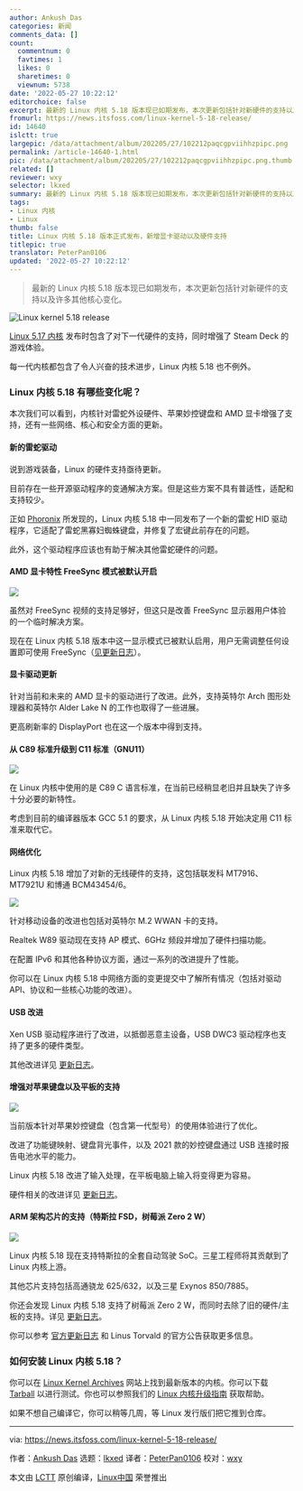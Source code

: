 ```yaml
---
author: Ankush Das
categories: 新闻
comments_data: []
count:
  commentnum: 0
  favtimes: 1
  likes: 0
  sharetimes: 0
  viewnum: 5738
date: '2022-05-27 10:22:12'
editorchoice: false
excerpt: 最新的 Linux 内核 5.18 版本现已如期发布，本次更新包括针对新硬件的支持以及许多其他核心变化。
fromurl: https://news.itsfoss.com/linux-kernel-5-18-release/
id: 14640
islctt: true
largepic: /data/attachment/album/202205/27/102212paqcgpviihhzpipc.png
permalink: /article-14640-1.html
pic: /data/attachment/album/202205/27/102212paqcgpviihhzpipc.png.thumb.jpg
related: []
reviewer: wxy
selector: lkxed
summary: 最新的 Linux 内核 5.18 版本现已如期发布，本次更新包括针对新硬件的支持以及许多其他核心变化。
tags:
- Linux 内核
- Linux
thumb: false
title: Linux 内核 5.18 版本正式发布，新增显卡驱动以及硬件支持
titlepic: true
translator: PeterPan0106
updated: '2022-05-27 10:22:12'
---
```



> 
> 最新的 Linux 内核 5.18 版本现已如期发布，本次更新包括针对新硬件的支持以及许多其他核心变化。
> 
> 
> 


![Linux kernel 5.18 release](/data/attachment/album/202205/27/102212paqcgpviihhzpipc.png)


[Linux 5.17 内核](https://news.itsfoss.com/linux-kernel-5-17-release/) 发布时包含了对下一代硬件的支持，同时增强了 Steam Deck 的游戏体验。


每一代内核都包含了令人兴奋的技术进步，Linux 内核 5.18 也不例外。


### Linux 内核 5.18 有哪些变化呢？


本次我们可以看到，内核针对雷蛇外设硬件、苹果妙控键盘和 AMD 显卡增强了支持，还有一些网络、核心和安全方面的更新。


#### 新的雷蛇驱动


说到游戏装备，Linux 的硬件支持亟待更新。


目前存在一些开源驱动程序的变通解决方案。但是这些方案不具有普适性，适配和支持较少。


正如 [Phoronix](https://www.phoronix.com/scan.php?page=news_item&px=Linux-5.18-HID) 所发现的，Linux 内核 5.18 中一同发布了一个新的雷蛇 HID 驱动程序，它适配了雷蛇黑寡妇蜘蛛键盘，并修复了宏键此前存在的问题。


此外，这个驱动程序应该也有助于解决其他雷蛇硬件的问题。


#### AMD 显卡特性 FreeSync 模式被默认开启


![](/data/attachment/album/202205/27/102213izc1h9sjzjgzsjkc.jpg)


虽然对 FreeSync 视频的支持足够好，但这只是改善 FreeSync 显示器用户体验的一个临时解决方案。


现在在 Linux 内核 5.18 版本中这一显示模式已被默认启用，用户无需调整任何设置即可使用 FreeSync（[见更新日志](https://lists.freedesktop.org/archives/amd-gfx/2022-February/075262.html)）。


#### 显卡驱动更新


针对当前和未来的 AMD 显卡的驱动进行了改进。此外，支持英特尔 Arch 图形处理器和英特尔 Alder Lake N 的工作也取得了一些进展。


更高刷新率的 DisplayPort 也在这一个版本中得到支持。


#### 从 C89 标准升级到 C11 标准（GNU11）


![](/data/attachment/album/202205/27/102213iqhfkbn50riqr5kf.jpg)


在 Linux 内核中使用的是 C89 C 语言标准，在当前已经稍显老旧并且缺失了许多十分必要的新特性。


考虑到目前的编译器版本 GCC 5.1 的要求，从 Linux 内核 5.18 开始决定用 C11 标准来取代它。


#### 网络优化


Linux 内核 5.18 增加了对新的无线硬件的支持，这包括联发科 MT7916、MT7921U 和博通 BCM43454/6。


![](/data/attachment/album/202205/27/102213p6eymwygl6gbbeee.jpg)


针对移动设备的改进也包括对英特尔 M.2 WWAN 卡的支持。


Realtek W89 驱动现在支持 AP 模式、6GHz 频段并增加了硬件扫描功能。


在配置 IPv6 和其他各种协议方面，通过一系列的改进提升了性能。


你可以在 Linux 内核 5.18 中网络方面的变更提交中了解所有情况（包括对驱动 API、协议和一些核心功能的改进）。


#### USB 改进


Xen USB 驱动程序进行了改进，以抵御恶意主设备，USB DWC3 驱动程序也支持了更多的硬件类型。


其他改进详见 [更新日志](https://lore.kernel.org/lkml/Yj7vGtn8fILavjyL@kroah.com/)。


#### 增强对苹果键盘以及平板的支持


![](/data/attachment/album/202205/27/102213ytaxr9cq0hihhh1w.jpg)


当前版本针对苹果妙控键盘（包含第一代型号）的使用体验进行了优化。


改进了功能键映射、键盘背光事件，以及 2021 款的妙控键盘通过 USB 连接时报告电池水平的能力。


Linux 内核 5.18 改进了输入处理，在平板电脑上输入将变得更为容易。


硬件相关的改进详见 [更新日志](https://lore.kernel.org/lkml/nycvar.YFH.7.76.2203231015060.24795@cbobk.fhfr.pm/)。


#### ARM 架构芯片的支持（特斯拉 FSD，树莓派 Zero 2 W）


![](/data/attachment/album/202205/27/102214xbsygbqpbs2tgg72.jpg)


Linux 内核 5.18 现在支持特斯拉的全套自动驾驶 SoC。三星工程师将其贡献到了 Linux 内核上游。


其他芯片支持包括高通骁龙 625/632，以及三星 Exynos 850/7885。


你还会发现 Linux 内核 5.18 支持了树莓派 Zero 2 W，而同时去除了旧的硬件/主板的支持。详见 [更新日志](https://git.kernel.org/pub/scm/linux/kernel/git/torvalds/linux.git/commit/?id=baaa68a9796ef2cadfe5caaf4c730412eda0f31c)。


你可以参考 [官方更新日志](https://lore.kernel.org/lkml/CAHk-=wjiqyoH6qntYvYTjR1F2L-pHtgX9esZMRS13iktCOJ1zA@mail.gmail.com/T/#u) 和 Linus Torvald 的官方公告获取更多信息。


### 如何安装 Linux 内核 5.18？


你可以在 [Linux Kernel Archives](https://www.kernel.org/) 网站上找到最新版本的内核。你可以下载 [Tarball](https://git.kernel.org/torvalds/t/linux-5.16.tar.gz) 以进行测试。你也可以参照我们的 [Linux 内核升级指南](https://itsfoss.com/upgrade-linux-kernel-ubuntu/) 获取帮助。


如果不想自己编译它，你可以稍等几周，等 Linux 发行版们把它推到仓库。




---


via: <https://news.itsfoss.com/linux-kernel-5-18-release/>


作者：[Ankush Das](https://news.itsfoss.com/author/ankush/) 选题：[lkxed](https://github.com/lkxed) 译者：[PeterPan0106](https://github.com/PeterPan0106) 校对：[wxy](https://github.com/wxy)


本文由 [LCTT](https://github.com/LCTT/TranslateProject) 原创编译，[Linux中国](https://linux.cn/) 荣誉推出